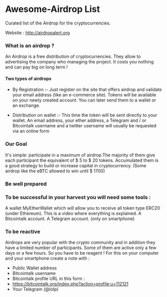 # Awesome-Airdrop List
Curated list of the Airdrop for the cryptocurrencies.

Website  : http://airdropalert.org

### What is an airdrop ?

An Airdrop is a free distribution of cryptocurrencies. They allow to advertising the company who managing the project. It costs you nothing and can pay big on long term !



#### Two types of airdrops

- By Registration :-
Just register on the site that offers airdrop and validate your email address (like an e-commerce site). Tokens will be available on your newly created account. You can later send them to a wallet or an exchange.


- Distribution on wallet :-
This time the token will be sent directly to your wallet. An email address, your ether address, a Telegram and / or Bitcointalk username and a twitter username will usually be requested via an online form


### Our Goal

It's simple: participate in a maximum of airdrop.The majority of them give each participant the equivalent of $ 5 to $ 20 tokens. Accumulated them is a good strategy to build or increase capital in cryptocurrency. (Some airdrop like the eBTC allowed to win until $ 1700)


### Be well prepared


### To be successful in your harvest you will need some tools :
A wallet MyEtherWallet which will allow you to receive all token type ERC20 (under Ethereum). This is a video where everything is explained.
A Bitcointalk account.
A Telegram account. (only on smartphone)

### To be reactive
Airdrops are very popular with the crypto community and in addition they have a limited number of participants. Some of them are active only a few days or a few hours. So you have to be reagent !
For this on your computer and your smartphone create a note with :

- Public Wallet address
- Bitcointalk username
- Bitcointalk profile URL in this form :
- https://bitcointalk.org/index.php?action=profile;u=112121
- Your Telegram (@lolp)



